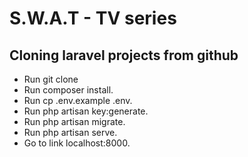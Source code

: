 # S.W.A.T - TV series

## Cloning laravel projects from github

- Run git clone
- Run composer install.
- Run cp .env.example .env.
- Run php artisan key:generate.
- Run php artisan migrate.
- Run php artisan serve.
- Go to link localhost:8000.